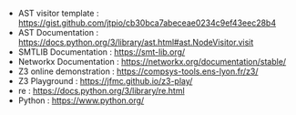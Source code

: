 - AST visitor template : https://gist.github.com/jtpio/cb30bca7abeceae0234c9ef43eec28b4
- AST Documentation : https://docs.python.org/3/library/ast.html#ast.NodeVisitor.visit
- SMTLIB Documentation : https://smt-lib.org/
- Networkx Documentation : https://networkx.org/documentation/stable/
- Z3 online demonstration : https://compsys-tools.ens-lyon.fr/z3/
- Z3 Playground : https://jfmc.github.io/z3-play/
- re :  https://docs.python.org/3/library/re.html
- Python : https://www.python.org/
